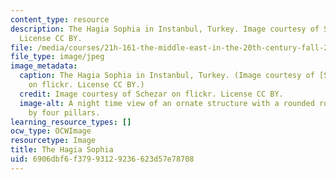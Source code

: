 ```yaml
---
content_type: resource
description: The Hagia Sophia in Instanbul, Turkey. Image courtesy of Schezar on flickr.
  License CC BY.
file: /media/courses/21h-161-the-middle-east-in-the-20th-century-fall-2015/6906dbf6f37993129236623d57e78708_21h-161f15.jpg
file_type: image/jpeg
image_metadata:
  caption: The Hagia Sophia in Instanbul, Turkey. (Image courtesy of [Schezar](http://www.flickr.com/photos/rym/7994536767/in/photolist-dbs6fP-7n4RPm-7mYFLK-6Jep8t-bW3oMt-9n2pwG-fVizrZ-81sJGA-48Whf7-rdL2Ke-dbsesw-AQzT9H-aiH2eN-dbs6QE-9QWVpz-9WqNM7-aRNqqK-7n1g1r-nhXX7n-6sKN6D-6rQiad-6tqXrq-pKotfw-ai6j58-6tmPjz-az6PLz-mMoven-6sPT7N-ai6qSk-cdaDWE-9RY7r6-f2Bmk-2inZKJ-5mxTcs-71ATae-7n1fw6-a94Tb3-9EQ2hg-37eCsf-cdoJ3Y-h8fwCP-bEHGUY-b8xNA6-69ZM7-bFVT7n-7mYBY4-dV1sft-dvQsmF-BugwUh-ASRrfn)
    on flickr. License CC BY.)
  credit: Image courtesy of Schezar on flickr. License CC BY.
  image-alt: A night time view of an ornate structure with a rounded roof, framed
    by four pillars.
learning_resource_types: []
ocw_type: OCWImage
resourcetype: Image
title: The Hagia Sophia
uid: 6906dbf6-f379-9312-9236-623d57e78708
---
```

